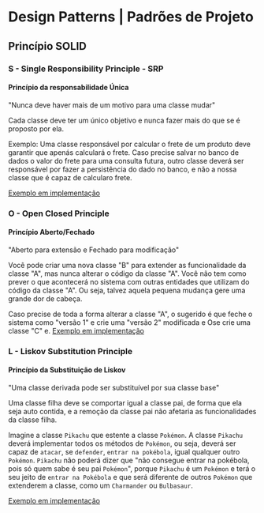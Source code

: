 # Design Patterns | Padrões de Projeto


## Princípio SOLID

### S - Single Responsibility Principle - SRP
#### Princípio da responsabilidade Única 

"Nunca deve haver mais de um motivo para uma classe mudar"

Cada classe deve ter um único objetivo e nunca fazer mais do que se é proposto por ela.

Exemplo: Uma classe responsável por calcular o frete de um produto deve garantir que apenás calculará o frete.
Caso precise salvar no banco de dados o valor do frete para uma consulta futura, outro classe deverá ser responsável por fazer a persistência do dado no banco, e não a nossa classe que é capaz de calcularo frete.

[Exemplo em implementação](SOLID/1.%20SRP/src/)

### O - Open Closed Principle
#### Princípio Aberto/Fechado
"Aberto para extensão e Fechado para modificação"

Você pode criar uma nova classe "B" para extender as funcionalidade da classe "A", mas nunca alterar o código da classe "A".
Você não tem como prever o que acontecerá no sistema com outras entidades que utilizam do código da classe "A". 
Ou seja, talvez aquela pequena mudança gere uma grande dor de cabeça.

Caso precise de toda a forma alterar a classe "A", o sugerido é que feche o sistema como "versão 1" e crie uma "versão 2" modificada e Ose crie uma classe "C" e.
[Exemplo em implementação](SOLID/2.%20OCP/src/)

### L - Liskov Substitution Principle
#### Princípio da Substituição de Liskov
"Uma classe derivada pode ser substituível por sua classe base"

Uma classe filha deve se comportar igual a classe pai, de forma que ela seja auto contida, e a remoção da classe pai não afetaria as funcionalidades da classe filha. 

Imagine a classe `Pikachu` que estente a classe `Pokémon`. A classe `Pikachu` deverá implementar todos os métodos de `Pokémon`, ou seja, deverá ser capaz de `atacar`, se `defender`, `entrar na pokébola`, igual qualquer outro `Pokémon`. `Pikachu` não poderá dizer que "não consegue entrar na pokébola, pois só quem sabe é seu pai `Pokémon`", porque `Pikachu` é um `Pokémon` e terá o seu jeito de `entrar na Pokébola` e que será diferente de outros `Pokémon` que extenderem a classe, como um `Charmander` ou `Bulbasaur`.

[Exemplo em implementação](SOLID/3.%20LSP/src/)
